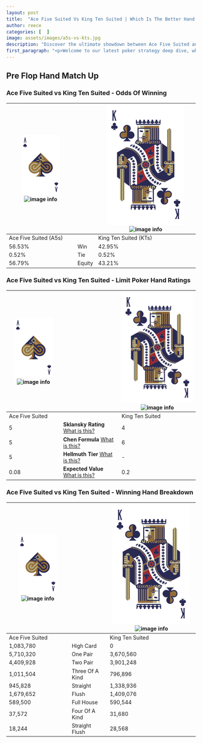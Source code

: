 ```yaml
---
layout: post
title:  "Ace Five Suited Vs King Ten Suited | Which Is The Better Hand In Poker? A Complete Guide"
author: reece
categories: [  ]
image: assets/images/a5s-vs-kts.jpg
description: "Discover the ultimate showdown between Ace Five Suited and King Ten Suited in poker! Uncover the odds, strategies, and scenarios where one hand triumphs over the other. Get ready to up your poker game with this thrilling analysis."
first_paragraph: "<p>Welcome to our latest poker strategy deep dive, where we're pitting two distinct hands against each other in a high-stakes showdown: Ace Five Suited vs King Ten Suited.</p><p>In the dynamic world of poker, every decision counts, and knowing which hand holds the upper hand is key to your success at the table.</p><p>In this article, we'll dissect these two hands, explore the scenarios where one dominates the other, and equip you with the knowledge to make strategic choices that can tip the odds in your favor.</p><p>Get ready to unravel the intriguing dynamics of these poker hands and elevate your game to new heights.</p>"
---
```




[comment]: # (sp0)

## Pre Flop Hand Match Up

<div class="table hand-ratings" markdown="1"> 



### Ace Five Suited vs King Ten Suited - Odds Of Winning


    
| ![image info](assets/images/hand1/A.png) ![image info](assets/images/hand1/5s.png) |  | ![image info](assets/images/hand2/K.png) ![image info](assets/images/hand2/Ts.png) |
| -------- | -------- | -------- |
| Ace Five Suited (A5s) |  | King Ten Suited (KTs) |
| 56.53% | Win | 42.95% |
| 0.52% | Tie | 0.52% |
| 56.79% | Equity | 43.21% |




[comment]: # (sp1)



### Ace Five Suited vs King Ten Suited - Limit Poker Hand Ratings


    
| ![image info](assets/images/hand1/A.png) ![image info](assets/images/hand1/5s.png) |  | ![image info](assets/images/hand2/K.png) ![image info](assets/images/hand2/Ts.png) |
| -------- | -------- | -------- |
| Ace Five Suited |  | King Ten Suited |
| 5 | **Sklansky Rating** [What is this?](/sklansky-rating-explained) | 4 |
| 5 | **Chen Formula** [What is this?](/chen-formula-explained) | 6 |
| 5 | **Hellmuth Tier** [What is this?](/Hellmuth-tier-explained) | - |
| 0.08 | **Expected Value** [What is this?](/expected-value-explained) | 0.2 |




[comment]: # (sp2)



### Ace Five Suited vs King Ten Suited - Winning Hand Breakdown


    
| ![image info](assets/images/hand1/A.png) ![image info](assets/images/hand1/5s.png) |  | ![image info](assets/images/hand2/K.png) ![image info](assets/images/hand2/Ts.png) |
| -------- | -------- | -------- |
| Ace Five Suited |  | King Ten Suited |
| 1,083,780 | High Card | 0 |
| 5,710,320 | One Pair | 3,670,560 |
| 4,409,928 | Two Pair | 3,901,248 |
| 1,011,504 | Three Of A Kind | 796,896 |
| 945,828 | Straight | 1,338,936 |
| 1,679,652 | Flush | 1,409,076 |
| 589,500 | Full House | 590,544 |
| 37,572 | Four Of A Kind | 31,680 |
| 18,244 | Straight Flush | 28,568 |




[comment]: # (sp3)



</div>

[comment]: # (sp4)



[comment]: # (sp5)

